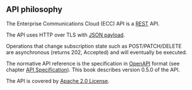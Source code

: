 ## API philosophy

The Enterprise Communications Cloud (ECC) API is a [REST](https://en.wikipedia.org/wiki/Representational_state_transfer) API.

The API uses HTTP over TLS with [JSON payload](payload.md).

Operations that change subscription state such as POST/PATCH/DELETE are asynchronous (returns 202, Accepted) and will eventually be executed. 

The normative API reference is the specification in [OpenAPI](https://github.com/OAI/OpenAPI-Specification) format (see chapter [API Specification](swagger_specification.md)). This book describes version 0.5.0 of the API.

The API is covered by [Apache 2.0 License](license.md).


